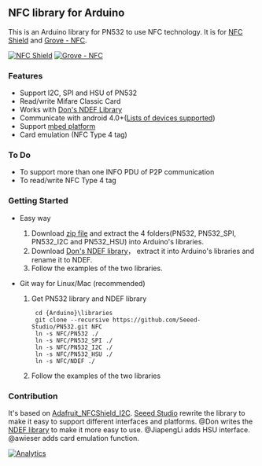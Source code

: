 ## NFC library for Arduino

This is an Arduino library for PN532 to use NFC technology.
It is for [NFC Shield](http://goo.gl/Cac2OH) and [Grove - NFC](http://goo.gl/L3Uw5G).

[![NFC Shield](https://statics3.seeedstudio.com/images/113030001%201.jpg)](http://goo.gl/Cac2OH)
[![Grove - NFC](https://statics3.seeedstudio.com/images/product/grove%20nfc.jpg)](http://goo.gl/L3Uw5G)

### Features
+ Support I2C, SPI and HSU of PN532
+ Read/write Mifare Classic Card
+ Works with [Don's NDEF Library](http://goo.gl/jDjsXl)
+ Communicate with android 4.0+([Lists of devices supported](https://github.com/Seeed-Studio/PN532/wiki/List-of-devices-supported))
+ Support [mbed platform](http://goo.gl/kGPovZ)
+ Card emulation (NFC Type 4 tag)

### To Do
+ To support more than one INFO PDU of P2P communication
+ To read/write NFC Type 4 tag

### Getting Started
+ Easy way

  1. Download [zip file](http://goo.gl/F6beRM) and extract the 4 folders(PN532, PN532_SPI, PN532_I2C and PN532_HSU) into Arduino's libraries.
  2. Download [Don's NDEF library](http://goo.gl/ewxeAe)， extract it into Arduino's libraries and rename it to NDEF.
  3. Follow the examples of the two libraries.

+ Git way for Linux/Mac (recommended)

  1. Get PN532 library and NDEF library

          cd {Arduino}\libraries  
          git clone --recursive https://github.com/Seeed-Studio/PN532.git NFC
          ln -s NFC/PN532 ./
          ln -s NFC/PN532_SPI ./
          ln -s NFC/PN532_I2C ./
          ln -s NFC/PN532_HSU ./
          ln -s NFC/NDEF ./

  2. Follow the examples of the two libraries

### Contribution
It's based on [Adafruit_NFCShield_I2C](http://goo.gl/pk3FdB). 
[Seeed Studio](http://goo.gl/zh1iQh) rewrite the library to make it easy to support different interfaces and platforms. 
@Don writes the [NDEF library](http://goo.gl/jDjsXl) to make it more easy to use. 
@JiapengLi adds HSU interface.
@awieser adds card emulation function.

[![Analytics](https://ga-beacon.appspot.com/UA-46589105-3/PN532)](https://github.com/igrigorik/ga-beacon)
